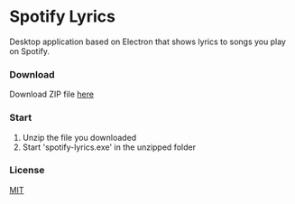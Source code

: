 # Spotify Lyrics

Desktop application based on Electron that shows lyrics to songs you play on Spotify.


### Download

Download ZIP file [here](https://github.com/mildlyadequate/spotify-lyrics/releases/download/v0.2.1-alpha/spotify-lyrics-win32-ia32.zip)

### Start

1. Unzip the file you downloaded
2. Start 'spotify-lyrics.exe' in the unzipped folder

### License

[MIT](https://github.com/mildlyadequate/spotify-lyrics/blob/master/LICENSE)
